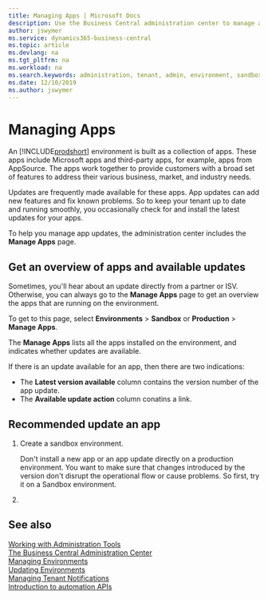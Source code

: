 ```yaml
---
title: Managing Apps | Microsoft Docs
description: Use the Business Central administration center to manage apps used by your tenant environments. 
author: jswymer
ms.service: dynamics365-business-central
ms.topic: article
ms.devlang: na
ms.tgt_pltfrm: na
ms.workload: na
ms.search.keywords: administration, tenant, admin, environment, sandbox
ms.date: 12/10/2019
ms.author: jswymer
---
```


# Managing Apps

An [!INCLUDE[prodshort](../developer/includes/prodshort.md)] environment is built as a collection of apps. These apps include Microsoft apps and third-party apps, for example, apps from AppSource. The apps work together to provide customers with a broad set of features to address their various business, market, and industry needs.

Updates are frequently made available for these apps. App updates can add new features and fix known problems. So to keep your tenant up to date and running smoothly, you occasionally check for and install the latest updates for your apps.

To help you manage app updates, the administration center includes the **Manage Apps** page.

## Get an overview of apps and available updates

Sometimes, you'll hear about an update directly from a partner or ISV. Otherwise, you can always go to the **Manage Apps** page to get an overview the apps that are running on the environment.

To get to this page, select **Environments** > **Sandbox** or **Production** > **Manage Apps**.

The **Manage Apps** lists all the apps installed on the environment, and indicates whether updates are available.

If there is an update available for an app, then there are two indications:
- The **Latest version available** column contains the version number of the app update.
- The **Available update action** column conatins a link. 



## Recommended update an app

1. Create a sandbox environment.

    Don't install a new app or an app update directly on a production environment. You want to make sure that changes introduced by the version don't disrupt the operational flow or cause problems. So first, try it on a Sandbox environment.
2. 

## See also

[Working with Administration Tools](administration.md)  
[The Business Central Administration Center](tenant-admin-center.md)  
[Managing Environments](tenant-admin-center-environments.md)  
[Updating Environments](tenant-admin-center-update-management.md)  
[Managing Tenant Notifications](tenant-admin-center-notifications.md)  
[Introduction to automation APIs](itpro-introduction-to-automation-apis.md)  
